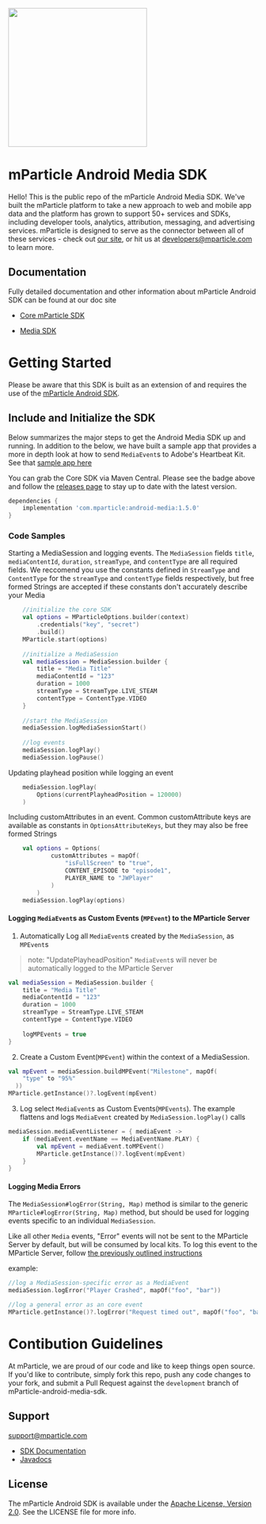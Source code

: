 <img src="https://static.mparticle.com/sdk/mp_logo_black.svg" width="280"><br>

# mParticle Android Media SDK

Hello! This is the public repo of the mParticle Android Media SDK. We've built the mParticle platform to take a new approach to web and mobile app data and the platform has grown to support 50+ services and SDKs, including developer tools, analytics, attribution, messaging, and advertising services. mParticle is designed to serve as the connector between all of these services - check out [our site](http://mparticle.com), or hit us at developers@mparticle.com to learn more.

## Documentation

Fully detailed documentation and other information about mParticle Android SDK can be found at our doc site

-   [Core mParticle SDK](https://docs.mparticle.com/developers/sdk/android/getting-started)

-   [Media SDK](https://docs.mparticle.com/developers/sdk/android/media)

# Getting Started

Please be aware that this SDK is built as an extension of and requires the use of the [mParticle Android SDK](https://github.com/mParticle/mparticle-android-sdk/).

## Include and Initialize the SDK

Below summarizes the major steps to get the Android Media SDK up and running. In addition to the below, we have built a sample app that provides a more in depth look at how to send `MediaEvent`s to Adobe's Heartbeat Kit. See that [sample app here](https://github.com/mParticle/mparticle-media-samples)

You can grab the Core SDK via Maven Central. Please see the badge above and follow the [releases page](https://github.com/mParticle/mparticle-android-sdk/releases) to stay up to date with the latest version.

```groovy
dependencies {
    implementation 'com.mparticle:android-media:1.5.0'
}
```




### Code Samples

Starting a MediaSession and logging events. The `MediaSession` fields `title`, `mediaContentId`, `duration`, `streamType`, and `contentType` are all required fields. We reccomend you use the constants defined in `StreamType` and `ContentType` for the `streamType` and `contentType` fields respectively, but free formed Strings are accepted if these constants don't accurately describe your Media

```kotlin
    //initialize the core SDK
    val options = MParticleOptions.builder(context)
        .credentials("key", "secret")
        .build()
    MParticle.start(options)
    
    //initialize a MediaSession
    val mediaSession = MediaSession.builder {
        title = "Media Title"
        mediaContentId = "123"
        duration = 1000
        streamType = StreamType.LIVE_STEAM
        contentType = ContentType.VIDEO
    }
    
    //start the MediaSession
    mediaSession.logMediaSessionStart()
    
    //log events
    mediaSession.logPlay()
    mediaSession.logPause()
```

Updating playhead position while logging an event

```kotlin
    mediaSession.logPlay(
        Options(currentPlayheadPosition = 120000)
    )
```

Including customAttributes in an event. Common customAttribute keys are available as constants in `OptionsAttributeKeys`, but they may also be free formed Strings

```kotlin
    val options = Options(
            customAttributes = mapOf(
                "isFullScreen" to "true",
                CONTENT_EPISODE to "episode1",
                PLAYER_NAME to "JWPlayer"
            )
        )
    mediaSession.logPlay(options)
```

#### Logging `MediaEvent`s as Custom Events (`MPEvent`) to the MParticle Server

1) Automatically Log all `MediaEvent`s created by the `MediaSession`, as `MPEvent`s

> note: "UpdatePlayheadPosition" `MediaEvent`s will never be automatically logged to the MParticle Server

```kotlin
val mediaSession = MediaSession.builder {
    title = "Media Title"
    mediaContentId = "123"
    duration = 1000
    streamType = StreamType.LIVE_STEAM
    contentType = ContentType.VIDEO
    
    logMPEvents = true
}
```

2) Create a Custom Event(`MPEvent`) within the context of a MediaSession.

```kotlin
val mpEvent = mediaSession.buildMPEvent("Milestone", mapOf(
    "type" to "95%"
  ))
MParticle.getInstance()?.logEvent(mpEvent)
```

3) Log select `MediaEvent`s as Custom Events(`MPEvents`). The example flattens and logs `MediaEvent` created by `MediaSession.logPlay()` calls
```kotlin
mediaSession.mediaEventListener = { mediaEvent ->
    if (mediaEvent.eventName == MediaEventName.PLAY) {
        val mpEvent = mediaEvent.toMPEvent()
        MParticle.getInstance()?.logEvent(mpEvent)
    }
}
```

#### Logging Media Errors

The `MediaSession#logError(String, Map)` method is similar to the generic `MParticle#logError(String, Map)` method, but should be used for logging events specific to an individual `MediaSession`.

Like all other `Media` events, "Error" events will not be sent to the MParticle Server by default, but will be consumed by local kits. To log this event to the MParticle Server, follow [the previously outlined instructions](#logging-mediaevents-as-custom-events-mpevent-to-the-mparticle-server)

example: 
```kotlin
//log a MediaSession-specific error as a MediaEvent
mediaSession.logError("Player Crashed", mapOf("foo", "bar"))

//log a general error as an core event
MParticle.getInstance()?.logError("Request timed out", mapOf("foo", "bar"))
```

# Contibution Guidelines

At mParticle, we are proud of our code and like to keep things open source. If you'd like to contribute, simply fork this repo, push any code changes to your fork, and submit a Pull Request against the `development` branch of mParticle-android-media-sdk.

## Support

<support@mparticle.com>

* [SDK Documentation](https://docs.mparticle.com/developers/sdk/android/media/)
* [Javadocs](http://docs.mparticle.com/developers/sdk/android/javadocs/index.html)


## License

The mParticle Android SDK is available under the [Apache License, Version 2.0](http://www.apache.org/licenses/LICENSE-2.0). See the LICENSE file for more info.

